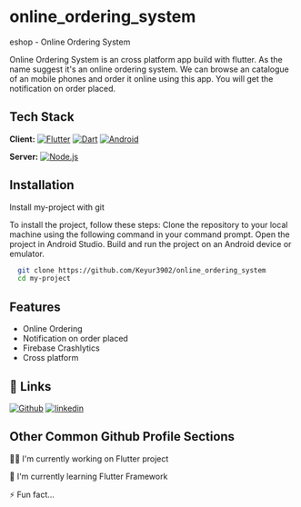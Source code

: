 
# online_ordering_system

eshop - Online Ordering System

Online Ordering System is an cross platform app build with flutter.
As the name suggest it's an online ordering system. We can browse an catalogue of an mobile phones and order it online using this app.
You will get the notification on order placed.


## Tech Stack

**Client:** [![Flutter](https://img.shields.io/badge/Flutter-02569B?style=for-the-badge&logo=flutter&logoColor=white)](https://flutter.dev/)
[![Dart](https://img.shields.io/badge/Dart-0175C2?style=for-the-badge&logo=dart&logoColor=white)](https://dart.dev/)
[![Android](https://img.shields.io/badge/Android-3DDC84?style=for-the-badge&logo=android&logoColor=white)](https://www.android.com/intl/en_in/)

**Server:** [![Node.js](https://img.shields.io/badge/Node.js-43853D?style=for-the-badge&logo=node.js&logoColor=white)](https://nodejs.org/en)


## Installation

Install my-project with git

To install the project, follow these steps: Clone the repository to your local machine using the following command in your command prompt. Open the project in Android Studio. Build and run the project on an Android device or emulator.

```bash
  git clone https://github.com/Keyur3902/online_ordering_system
  cd my-project
```
    
## Features

- Online Ordering
- Notification on order placed
- Firebase Crashlytics
- Cross platform


## 🔗 Links
[![Github](https://img.shields.io/badge/GitHub-100000?style=for-the-badge&logo=github&logoColor=white)](https://github.com/Keyur3902/online_ordering_system)
[![linkedin](https://img.shields.io/badge/linkedin-0A66C2?style=for-the-badge&logo=linkedin&logoColor=white)](https://www.linkedin.com/in/parmar-keyur-a26a2a214/)



## Other Common Github Profile Sections
👩‍💻 I'm currently working on Flutter project

🧠 I'm currently learning Flutter Framework

⚡️ Fun fact...

